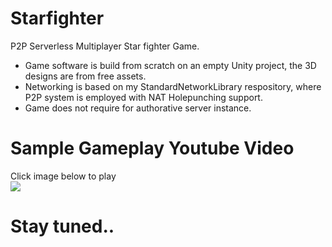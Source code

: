 # Starfighter
P2P Serverless Multiplayer Star fighter Game.
- Game software is build from scratch on an empty Unity project, the 3D designs are from free assets.
- Networking is based on my StandardNetworkLibrary respository, where P2P system is employed with NAT Holepunching support.
- Game does not require for authorative server instance. 

# Sample Gameplay Youtube Video
Click image below to play</br>
[![](https://markdown-videos.deta.dev/youtube/-Q1zNmjGZCE)](https://youtu.be/-Q1zNmjGZCE)


# Stay tuned..
